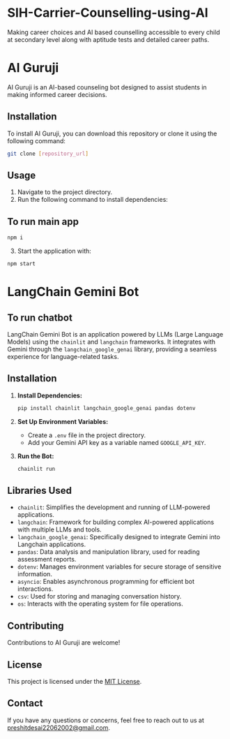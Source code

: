 # SIH-Carrier-Counselling-using-AI
Making career choices and AI based counselling accessible to every child at secondary level along with aptitude tests and detailed career paths.

# AI Guruji

AI Guruji is an AI-based counseling bot designed to assist students in making informed career decisions.

## Installation

To install AI Guruji, you can download this repository or clone it using the following command:

```bash
git clone [repository_url]
```

## Usage

1. Navigate to the project directory.
2. Run the following command to install dependencies:

## To run main app

```bash
npm i
```

3. Start the application with:

```bash
npm start
```

# LangChain Gemini Bot

## To run chatbot

LangChain Gemini Bot is an application powered by LLMs (Large Language Models) using the `chainlit` and `langchain` frameworks. It integrates with Gemini through the `langchain_google_genai` library, providing a seamless experience for language-related tasks.

## Installation

1. **Install Dependencies:**

   ```bash
   pip install chainlit langchain_google_genai pandas dotenv
   ```

2. **Set Up Environment Variables:**

   - Create a `.env` file in the project directory.
   - Add your Gemini API key as a variable named `GOOGLE_API_KEY`.

3. **Run the Bot:**

   ```bash
   chainlit run
   ```

## Libraries Used

- `chainlit`: Simplifies the development and running of LLM-powered applications.
- `langchain`: Framework for building complex AI-powered applications with multiple LLMs and tools.
- `langchain_google_genai`: Specifically designed to integrate Gemini into Langchain applications.
- `pandas`: Data analysis and manipulation library, used for reading assessment reports.
- `dotenv`: Manages environment variables for secure storage of sensitive information.
- `asyncio`: Enables asynchronous programming for efficient bot interactions.
- `csv`: Used for storing and managing conversation history.
- `os`: Interacts with the operating system for file operations.

## Contributing

Contributions to AI Guruji are welcome!

## License

This project is licensed under the [MIT License](LICENSE).

## Contact

If you have any questions or concerns, feel free to reach out to us at [preshitdesai22062002@gmail.com](mailto:preshitdesai22062002@gmail.com).

